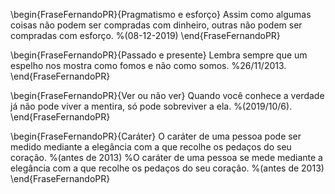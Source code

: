 


\begin{FraseFernandoPR}{Pragmatismo e esforço}
Assim como algumas coisas não podem ser compradas com dinheiro, outras não podem ser compradas com esforço. %(08-12-2019)
\end{FraseFernandoPR}


\begin{FraseFernandoPR}{Passado e presente}
Lembra sempre que um espelho nos mostra como fomos e não como somos. %26/11/2013.
\end{FraseFernandoPR}

\begin{FraseFernandoPR}{Ver ou não ver}
Quando você conhece a verdade já não pode viver a mentira, só pode sobreviver a ela. %(2019/10/6). 
\end{FraseFernandoPR}

\begin{FraseFernandoPR}{Caráter}
O caráter de uma pessoa pode ser medido mediante a elegância com a que recolhe os pedaços do seu coração. %(antes de 2013)
%O caráter de uma pessoa se mede mediante a elegância com a que recolhe os pedaços do seu coração. %(antes de 2013)
\end{FraseFernandoPR}





